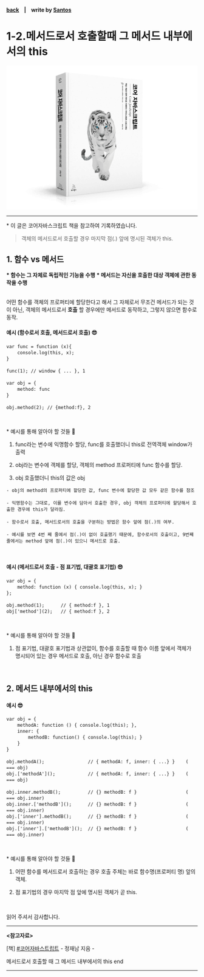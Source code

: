 <p>

#### [back](../../../README.md) &nbsp;&nbsp; | &nbsp;&nbsp; write by [Santos](https://github.com/SangchoKim)

</p>

# 1-2.메서드로서 호출할때 그 메서드 내부에서의 this

<p align="center">
    <img src="../../../image/main.png">
</p>

---
<p> * 이 글은 코어자바스크립트 책을 참고하여 기록하였습니다. </p>

>  객체의 메서드로서 호출할 경우 마지막 점(.) 앞에 명시된 객체가 this.


## 1. 함수 vs 메서드

<strong>* 함수는 그 자체로 독립적인 기능을 수행</strong>
<strong>* 메서드는 자신을 호출한 대상 객체에 관한 동작을 수행</strong>

</br>
어떤 함수를 객체의 프로퍼티에 할당한다고 해서 그 자체로서 무조건 메서드가 되는 것이 아닌, 
객체의 메서드로서 <strong>호출</strong> 할 경우에만 메서드로 동작하고, 그렇지 않으면 함수로 동작.

#### 예시 (함수로서 호출, 메서드로서 호출) 😎

```
var func = function (x){
    console.log(this, x);
}

func(1); // window { ... }, 1

var obj = {
    method: func
}

obj.method(2); // {method:f}, 2
```

</br>

 <p> * 예시를 통해 알아야 할 것들 🤔 </p>

 1. func라는 변수에 익명함수 할당, func를 호출했더니 this로 전역객체 window가 출력

 2. obj라는 변수에 객체를 할당, 객체의 method 프로퍼티에 func 함수를 할당. 

 3. obj 호출했더니 this의 값은 obj

```
- obj의 method의 프로퍼티에 할당한 값, func 변수에 할당한 값 모두 같은 함수를 참조

- 익명함수는 그대로, 이를 변수에 담아서 호출한 경우, obj 객체의 프로퍼티에 할당해서 호출한 경우에 this가 달라짐.

- 함수로서 호출, 메서드로서의 호출을 구분하는 방법은 함수 앞에 점(.)의 여부.

- 예시를 보면 4번 째 줄에서 점(.)이 없이 호출했기 때문에, 함수로서의 호출이고, 9번째 줄에서는 method 앞에 점(.)이 있으니 메서드로 호출.
```

</br>

#### 예시 (메서드로서 호출 - 점 표기법, 대괄호 표기법) 😎

```
var obj = {
    method: function (x) { console.log(this, x); }
};

obj.method(1);      // { method:f }, 1
obj['method'](2);   // { method:f }, 2
```

</br>

 <p> * 예시를 통해 알아야 할 것들 🤔 </p>

 1. 점 표기법, 대괄호 표기법과 상관없이, 함수를 호출할 때 함수 이름 앞에서 객체가 명시되어 있는 경우 메서드로 호출, 아닌 경우 함수로 호출 

</br>

## 2. 메서드 내부에서의 this

#### 예시 😎

```
var obj = {
    methodA: function () { console.log(this); },
    inner: {
        methodB: function() { console.log(this); }
    }
}

obj.methodA();                // { methodA: f, inner: { ...} }    ( === obj)
obj.['methodA']();            // { methodA: f, inner: { ...} }    ( === obj)

obj.inner.methodB();          // {} methodB: f }                  ( === obj.inner)   
obj.inner.['methodB']();      // {} methodB: f }                  ( === obj.inner)   
obj.['inner'].methodB();      // {} methodB: f }                  ( === obj.inner)   
obj.['inner'].['methodB']();  // {} methodB: f }                  ( === obj.inner)   
```

</br>

 <p> * 예시를 통해 알아야 할 것들 🤔 </p>

 1. 어떤 함수를 메서드로서 호출하는 경우 호출 주체는 바로 함수명(프로퍼티 명) 앞의 객체.

 2. 점 표기법의 경우 마지막 점 앞에 명시된 객체가 곧 this.

</br>

<span>읽어 주셔서 감사합니다.</span>

---

<strong><참고자료></strong>
</br>

[책] [#코어자바스트립트][core-javascript] - 정재남 지음 -
</br>


<strong><this></strong> 메서드로서 호출할 때 그 메서드 내부에서의 this end

---

[core-javascript]: https://www.aladin.co.kr/shop/wproduct.aspx?ISBN=K532636268&start=pnaver_02
[naver]: https://www.aladin.co.kr/shop/wproduct.aspx?ISBN=K532636268&start=pnaver_02